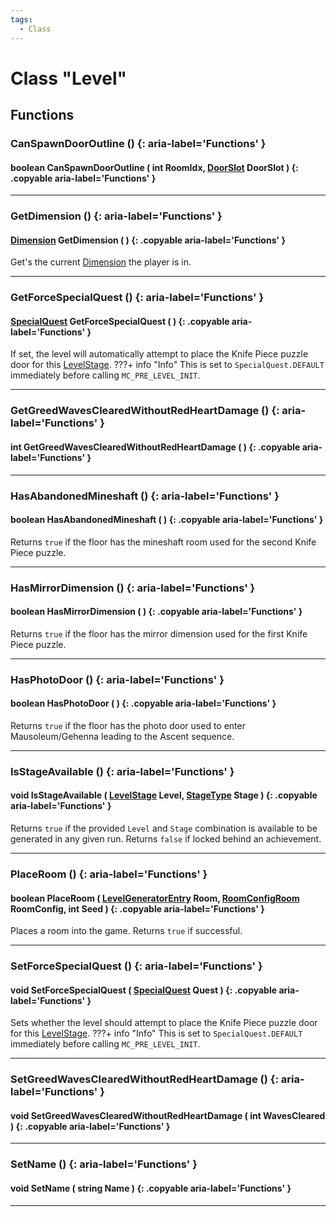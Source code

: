 ```yaml
---
tags:
  - Class
---
```

# Class "Level"

## Functions

### CanSpawnDoorOutline () {: aria-label='Functions' }
#### boolean CanSpawnDoorOutline ( int RoomIdx, [DoorSlot](https://wofsauge.github.io/IsaacDocs/rep/enums/DoorSlot.html) DoorSlot ) {: .copyable aria-label='Functions' }

___
### GetDimension () {: aria-label='Functions' }
#### [Dimension](enums/Dimension.md) GetDimension ( ) {: .copyable aria-label='Functions' }
Get's the current [Dimension](enums/Dimension.md) the player is in.

___
### GetForceSpecialQuest () {: aria-label='Functions' }
#### [SpecialQuest](enums/SpecialQuest.md) GetForceSpecialQuest ( ) {: .copyable aria-label='Functions' }
If set, the level will automatically attempt to place the Knife Piece puzzle door for this [LevelStage](https://wofsauge.github.io/IsaacDocs/rep/enums/LevelStage.html).
???+ info "Info"
	This is set to `SpecialQuest.DEFAULT` immediately before calling `MC_PRE_LEVEL_INIT`.

___
### GetGreedWavesClearedWithoutRedHeartDamage () {: aria-label='Functions' }
#### int GetGreedWavesClearedWithoutRedHeartDamage ( ) {: .copyable aria-label='Functions' }

___
### HasAbandonedMineshaft () {: aria-label='Functions' }
#### boolean HasAbandonedMineshaft ( ) {: .copyable aria-label='Functions' }
Returns `true` if the floor has the mineshaft room used for the second Knife Piece puzzle.

___
### HasMirrorDimension () {: aria-label='Functions' }
#### boolean HasMirrorDimension ( ) {: .copyable aria-label='Functions' }
Returns `true` if the floor has the mirror dimension used for the first Knife Piece puzzle.

___
### HasPhotoDoor () {: aria-label='Functions' }
#### boolean HasPhotoDoor ( ) {: .copyable aria-label='Functions' }
Returns `true` if the floor has the photo door used to enter Mausoleum/Gehenna leading to the Ascent sequence.

___
### IsStageAvailable () {: aria-label='Functions' }
#### void IsStageAvailable ( [LevelStage](https://wofsauge.github.io/IsaacDocs/rep/enums/LevelStage.html) Level, [StageType](https://wofsauge.github.io/IsaacDocs/rep/enums/StageType.html) Stage ) {: .copyable aria-label='Functions' }
Returns `true` if the provided `Level` and `Stage` combination is available to be generated in any given run. Returns `false` if locked behind an achievement.

___
### PlaceRoom () {: aria-label='Functions' }
#### boolean PlaceRoom ( [LevelGeneratorEntry](LevelGeneratorEntry.md) Room, [RoomConfigRoom](https://wofsauge.github.io/IsaacDocs/rep/RoomConfig_Room.html) RoomConfig, int Seed ) {: .copyable aria-label='Functions' }
Places a room into the game. Returns `true` if successful.

___
### SetForceSpecialQuest () {: aria-label='Functions' }
#### void SetForceSpecialQuest ( [SpecialQuest](enums/SpecialQuest.md) Quest ) {: .copyable aria-label='Functions' }
Sets whether the level should attempt to place the Knife Piece puzzle door for this [LevelStage](https://wofsauge.github.io/IsaacDocs/rep/enums/LevelStage.html).
???+ info "Info"
	This is set to `SpecialQuest.DEFAULT` immediately before calling `MC_PRE_LEVEL_INIT`.

___
### SetGreedWavesClearedWithoutRedHeartDamage () {: aria-label='Functions' }
#### void SetGreedWavesClearedWithoutRedHeartDamage ( int WavesCleared ) {: .copyable aria-label='Functions' }

___
### SetName () {: aria-label='Functions' }
#### void SetName ( string Name ) {: .copyable aria-label='Functions' }

___
